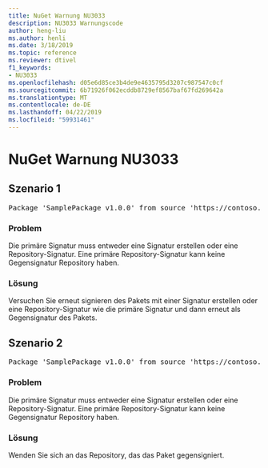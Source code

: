 ```yaml
---
title: NuGet Warnung NU3033
description: NU3033 Warnungscode
author: heng-liu
ms.author: henli
ms.date: 3/18/2019
ms.topic: reference
ms.reviewer: dtivel
f1_keywords:
- NU3033
ms.openlocfilehash: d05e6d85ce3b4de9e4635795d3207c987547c0cf
ms.sourcegitcommit: 6b71926f062ecddb8729ef8567baf67fd269642a
ms.translationtype: MT
ms.contentlocale: de-DE
ms.lasthandoff: 04/22/2019
ms.locfileid: "59931461"
---
```

# <a name="nuget-warning-nu3033"></a>NuGet Warnung NU3033

## <a name="scenario-1"></a>Szenario 1

<pre>Package 'SamplePackage v1.0.0' from source 'https://contoso.com/index.json': A repository primary signature must not have a repository countersignature.</pre>

### <a name="issue"></a>Problem

Die primäre Signatur muss entweder eine Signatur erstellen oder eine Repository-Signatur. Eine primäre Repository-Signatur kann keine Gegensignatur Repository haben.

### <a name="solution"></a>Lösung

Versuchen Sie erneut signieren des Pakets mit einer Signatur erstellen oder eine Repository-Signatur wie die primäre Signatur und dann erneut als Gegensignatur des Pakets.



## <a name="scenario-2"></a>Szenario 2

<pre>Package 'SamplePackage v1.0.0' from source 'https://contoso.com/index.json': A repository primary signature must not have a repository countersignature.</pre>

### <a name="issue"></a>Problem

Die primäre Signatur muss entweder eine Signatur erstellen oder eine Repository-Signatur. Eine primäre Repository-Signatur kann keine Gegensignatur Repository haben.

### <a name="solution"></a>Lösung

Wenden Sie sich an das Repository, das das Paket gegensigniert.